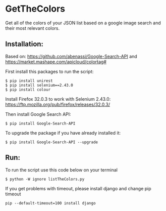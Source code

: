 # GetTheColors
Get all of the colors of your JSON list based on a google image search and their most relevant colors.

Installation:
------------

Based on: https://github.com/abenassi/Google-Search-API and https://market.mashape.com/apicloud/colortag#


First install this packages to run the script:
```
$ pip install unirest
$ pip install selenium==2.43.0
$ pip install colour
```

Install Firefox 32.0.3 to work with Selenium 2.43.0:
https://ftp.mozilla.org/pub/firefox/releases/32.0.3/


Then install Google Search API:
```
$ pip install Google-Search-API
```

To upgrade the package if you have already installed it:
```
$ pip install Google-Search-API --upgrade
```

Run:
------------

To run the script use this code below on your terminal
```
$ python -W ignore listTheColors.py
```

If you get problems with timeout, please install django and change pip timeout
```
pip --default-timeout=100 install django
```
